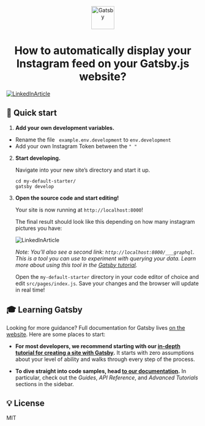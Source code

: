 <!--  -->
<p align="center">
    <img alt="Gatsby" src="https://www.gatsbyjs.com/Gatsby-Monogram.svg" width="60" />
<h1 align="center">
How to automatically display your Instagram feed on your Gatsby.js website?</h1>

</p>

[![LinkedInArticle](https://miro.medium.com/max/1400/1*RUMV94N-hdJ0lac3ZDR-rg.jpeg)](https://medium.com/frontend-digest/how-to-automatically-display-your-instagram-feed-on-your-gatsby-js-website-bc5cc324eb9d)


## 🚀 Quick start

1.  **Add your own development variables.**


 -  Rename the file  ``` example.env.development``` to ```env.development```
 - Add your own Instagram Token between the ```" "```


2.  **Start developing.**

    Navigate into your new site’s directory and start it up.

    ```shell
    cd my-default-starter/
    gatsby develop
    ```

3.  **Open the source code and start editing!**

    Your site is now running at `http://localhost:8000`!
    
    
    The final result should look like this  depending on how many instagram pictures you have:
     
     ![LinkedInArticle](https://miro.medium.com/max/1400/1*gA35k2nm4NFpTZkgEE6M5w.png)



    _Note: You'll also see a second link: _`http://localhost:8000/___graphql`_. This is a tool you can use to experiment with querying your data. Learn more about using this tool in the [Gatsby tutorial](https://www.gatsbyjs.com/tutorial/part-five/#introducing-graphiql)._

    Open the `my-default-starter` directory in your code editor of choice and edit `src/pages/index.js`. Save your changes and the browser will update in real time!


## 🎓 Learning Gatsby

Looking for more guidance? Full documentation for Gatsby lives [on the website](https://www.gatsbyjs.com/). Here are some places to start:

- **For most developers, we recommend starting with our [in-depth tutorial for creating a site with Gatsby](https://www.gatsbyjs.com/tutorial/).** It starts with zero assumptions about your level of ability and walks through every step of the process.

- **To dive straight into code samples, head [to our documentation](https://www.gatsbyjs.com/docs/).** In particular, check out the _Guides_, _API Reference_, and _Advanced Tutorials_ sections in the sidebar.

## 💡 License

MIT



<!-- -->
